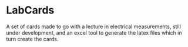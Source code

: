 # LabCards
A set of cards made to go with a lecture in electrical measurements, still under development, and an excel tool to generate the latex files which in turn create the cards. 
